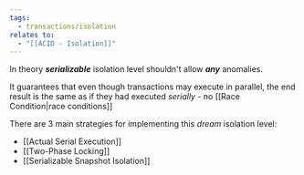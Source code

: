 ```yaml
---
tags:
  - transactions/isolation
relates to:
  - "[[ACID - Isolation]]"
---
```

In theory ***serializable*** isolation level shouldn't allow ***any*** anomalies.

It guarantees that even though transactions may execute in parallel, the end result is the same as if they had executed *serially* - no [[Race Condition|race conditions]]

There are 3 main strategies for implementing this *dream* isolation level:
- [[Actual Serial Execution]]
- [[Two-Phase Locking]]
- [[Serializable Snapshot Isolation]]